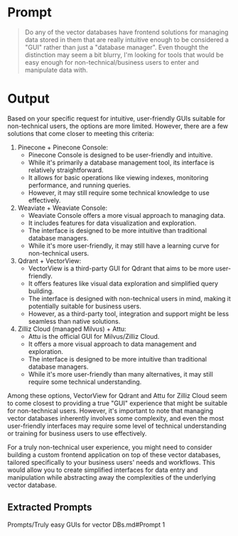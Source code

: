 # Prompt

> Do any of the vector databases have frontend solutions for managing data stored in them that are really intuitive enough to be considered a "GUI" rather than just a "database manager". Even thought the distinction may seem a bit blurry, I'm looking for tools that would be easy enough for non-technical/business users to enter and manipulate data with.

# Output

Based on your specific request for intuitive, user-friendly GUIs suitable for non-technical users, the options are more limited. However, there are a few solutions that come closer to meeting this criteria:

1. Pinecone + Pinecone Console:
   - Pinecone Console is designed to be user-friendly and intuitive.
   - While it's primarily a database management tool, its interface is relatively straightforward.
   - It allows for basic operations like viewing indexes, monitoring performance, and running queries.
   - However, it may still require some technical knowledge to use effectively.
2. Weaviate + Weaviate Console:
   - Weaviate Console offers a more visual approach to managing data.
   - It includes features for data visualization and exploration.
   - The interface is designed to be more intuitive than traditional database managers.
   - While it's more user-friendly, it may still have a learning curve for non-technical users.
3. Qdrant + VectorView:
   - VectorView is a third-party GUI for Qdrant that aims to be more user-friendly.
   - It offers features like visual data exploration and simplified query building.
   - The interface is designed with non-technical users in mind, making it potentially suitable for business users.
   - However, as a third-party tool, integration and support might be less seamless than native solutions.
4. Zilliz Cloud (managed Milvus) + Attu:
   - Attu is the official GUI for Milvus/Zilliz Cloud.
   - It offers a more visual approach to data management and exploration.
   - The interface is designed to be more intuitive than traditional database managers.
   - While it's more user-friendly than many alternatives, it may still require some technical understanding.

Among these options, VectorView for Qdrant and Attu for Zilliz Cloud seem to come closest to providing a true "GUI" experience that might be suitable for non-technical users. However, it's important to note that managing vector databases inherently involves some complexity, and even the most user-friendly interfaces may require some level of technical understanding or training for business users to use effectively.

For a truly non-technical user experience, you might need to consider building a custom frontend application on top of these vector databases, tailored specifically to your business users' needs and workflows. This would allow you to create simplified interfaces for data entry and manipulation while abstracting away the complexities of the underlying vector database.

## Extracted Prompts

Prompts/Truly easy GUIs for vector DBs.md#Prompt 1







